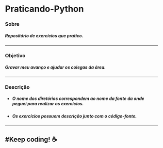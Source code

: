 # Praticando-Python
### Sobre
##### Repositório de exercícios que pratico.
___

### Objetivo
##### Gravar meu avanço e ajudar os colegas da área.

___
### Descrição
- ##### O nome dos diretórios correspondem ao nome da fonte da onde peguei para realizar os exercícios.
- ##### Os exercícios possuem descrição junto com o código-fonte.
___

## #Keep coding! :coffee:
